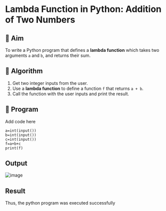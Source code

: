 # Lambda Function in Python: Addition of Two Numbers

## 🎯 Aim
To write a Python program that defines a **lambda function** which takes two arguments `a` and `b`, and returns their sum.

## 🧠 Algorithm
1. Get two integer inputs from the user.
2. Use a **lambda function** to define a function `f` that returns `a + b`.
3. Call the function with the user inputs and print the result.

## 🧾 Program
Add code here
```
a=int(input())
b=int(input())
c=int(input())
f=a+b+c
print(f)
```
## Output
![image](https://github.com/user-attachments/assets/33f53250-0661-4037-9871-8dcc32832f33)

## Result
Thus, the python program was executed successfully

